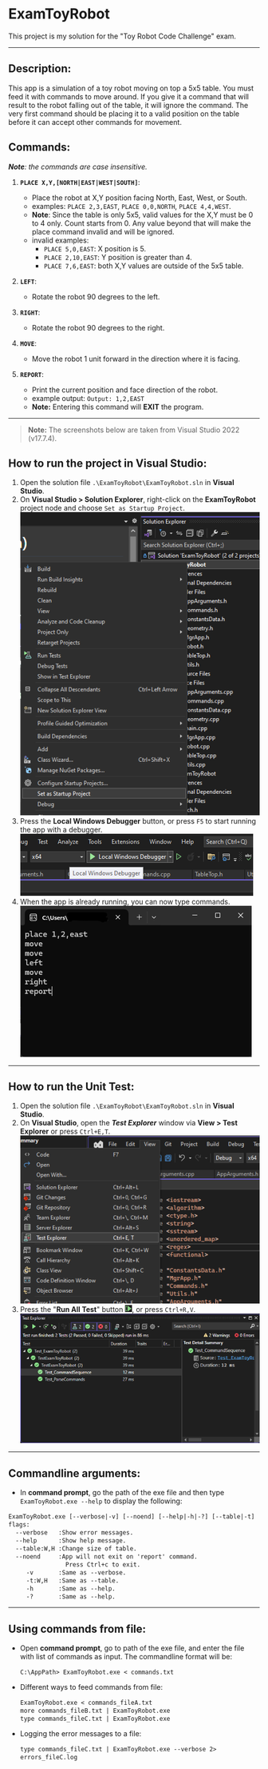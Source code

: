 ExamToyRobot
=============

This project is my solution for the "Toy Robot Code Challenge" exam.  

---

Description:
------------
This app is a simulation of a toy robot moving on top a 5x5 table. 
You must feed it with commands to move around.
If you give it a command that will result to the robot falling out of the table, it will ignore the command.
The very first command should be placing it to a valid position on the table before it can accept other commands for movement.

Commands:
---------

***Note**: the commands are case insensitive.*

1. **`PLACE X,Y,[NORTH|EAST|WEST|SOUTH]`**: 
    - Place the robot at X,Y position facing North, East, West, or South. 
    - examples: `PLACE 2,3,EAST`, `PLACE 0,0,NORTH`, `PLACE 4,4,WEST`.
    - **Note**: Since the table is only 5x5, valid values for the X,Y must be 0 to 4 only. Count starts from 0. Any value beyond that will make the place command invalid and will be ignored.
    - invalid examples: 
        - `PLACE 5,0,EAST`: X position is 5.
        - `PLACE 2,10,EAST`: Y position is greater than 4.
        - `PLACE 7,6,EAST`: both X,Y values are outside of the 5x5 table.
    
2. **`LEFT`**:  
    - Rotate the robot 90 degrees to the left.
    
3. **`RIGHT`**:
    - Rotate the robot 90 degrees to the right.
    
4. **`MOVE`**:
    - Move the robot 1 unit forward in the direction where it is facing.

5. **`REPORT`**:  
    - Print the current position and face direction of the robot.
    - example output: `Output: 1,2,EAST`
    - **Note:** Entering this command will **EXIT** the program.

---

> **Note:** The screenshots below are taken from Visual Studio 2022 (v17.7.4).

How to run the project in Visual Studio:
----------------------------------------

1. Open the solution file `.\ExamToyRobot\ExamToyRobot.sln` in **Visual Studio**.
2. On **Visual Studio > Solution Explorer**, right-click on the **ExamToyRobot** project node and choose `Set as Startup Project`.  
    ![Set as Startup Project](/docs/images/screenshot_set_as_startup_project.png)
3. Press the **Local Windows Debugger** button, or press `F5` to start running the app with a debugger.  
	![Start Debug button](/docs/images/screenshot_start_debug_btn.png)
4. When the app is already running, you can now type commands.  
	![App with commands](/docs/images/screenshot_app_with_commands.png)

---

How to run the Unit Test:
-------------------------

1. Open the solution file `.\ExamToyRobot\ExamToyRobot.sln` in **Visual Studio**.  
2. On **Visual Studio**, open the ***Test Explorer*** window via **View > Test Explorer** or press `Ctrl+E,T`.  
    ![Menu View Test Explorer](/docs/images/screenshot_menu_view_test_explorer.png)
3. Press the "**Run All Test**" button ![Run All Test](/docs/images/btn_run_all_test.png), or press `Ctrl+R,V`.  
	![Test Explorer Screenshot](/docs/images/screenshot_test_explorer.png)

---

Commandline arguments:
---------------------
- In **command prompt**, go the path of the exe file and then type `ExamToyRobot.exe --help` to display the following:  

```
ExamToyRobot.exe [--verbose|-v] [--noend] [--help|-h|-?] [--table|-t]
flags:                                                 
  --verbose   :Show error messages.                        
  --help      :Show help message.                     
  --table:W,H :Change size of table.                  
  --noend     :App will not exit on 'report' command. 
                Press Ctrl+c to exit.                 
     -v       :Same as --verbose.                     
     -t:W,H   :Same as --table.                       
     -h       :Same as --help.                        
     -?       :Same as --help.                        
```

---

Using commands from file:
---------------------------  

  - Open **command prompt**, go to path of the exe file, and enter the file with list of commands as input. The commandline format will be:  
    
    ```
    C:\AppPath> ExamToyRobot.exe < commands.txt
    ```

  - Different ways to feed commands from file:

    ```
    ExamToyRobot.exe < commands_fileA.txt
    more commands_fileB.txt | ExamToyRobot.exe
    type commands_fileC.txt | ExamToyRobot.exe
    ```

  - Logging the error messages to a file:

    ```
    type commands_fileC.txt | ExamToyRobot.exe --verbose 2> errors_fileC.log
    ```



